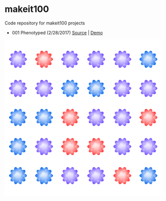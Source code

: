 # makeit100
Code repository for makeit100 projects

 - 001 Phenotyped (2/28/2017) [Source](http://www.github.com/hxlnt/makeit100/001%20Phenotyped/) | [Demo](http://rawgit.com/hxlnt/makeit100/master/001%20Phenotyped/index.html)

![001 Phenotyped](thumbnails/phenotyped.PNG)
